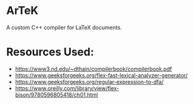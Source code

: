 # ArTeK
A custom C++ compiler for LaTeX documents.

# Resources Used:
- https://www3.nd.edu/~dthain/compilerbook/compilerbook.pdf
- https://www.geeksforgeeks.org/flex-fast-lexical-analyzer-generator/
- https://www.geeksforgeeks.org/regular-expression-to-dfa/
- https://www.oreilly.com/library/view/flex-bison/9780596805418/ch01.html
